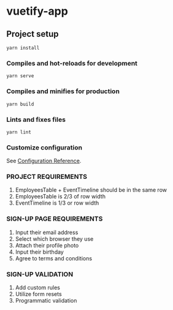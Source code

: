 # vuetify-app

## Project setup
```
yarn install
```

### Compiles and hot-reloads for development
```
yarn serve
```

### Compiles and minifies for production
```
yarn build
```

### Lints and fixes files
```
yarn lint
```

### Customize configuration
See [Configuration Reference](https://cli.vuejs.org/config/).

### PROJECT REQUIREMENTS

1. EmployeesTable + EventTimeline should be in the same row
2. EmployeesTable is 2/3 of row width
3. EventTimeline is 1/3 or row width


### SIGN-UP PAGE REQUIREMENTS


1. Input their email address
2. Select which browser they use
3. Attach their profile photo
4. Input their birthday
5. Agree to terms and conditions

### SIGN-UP VALIDATION

1. Add custom rules
2. Utilize form resets
3. Programmatic validation